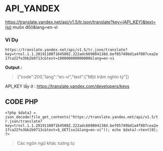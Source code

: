 # API_YANDEX
https://translate.yandex.net/api/v1.5/tr.json/translate?key=(API_KEY)&text=(sô muốn đổi)&lang=en-vi
### Ví Dụ 
`https://translate.yandex.net/api/v1.5/tr.json/translate?key=trnsl.1.1.20191108T164508Z.222adc669804138d.bef05749bd1a4f807cea2e17ca22fe3bb2b9713c&text=100000000000000&lang=en-vi`

**Output :**
>{"code":200,"lang":"en-vi","text":["Một trăm nghìn tỷ"]}

API_KEY lấy ở : https://translate.yandex.com/developers/keys

## CODE PHP
`<?php
$dataJ = json_decode(file_get_contents("https://translate.yandex.net/api/v1.5/tr.json/translate?key=trnsl.1.1.20191108T164508Z.222adc669804138d.bef05749bd1a4f807cea2e17ca22fe3bb2b9713c&text=$_GET[so]&lang=en-vi"));
echo $dataJ->text[0];
?>`
>Các ngôn ngữ khác tương tự

